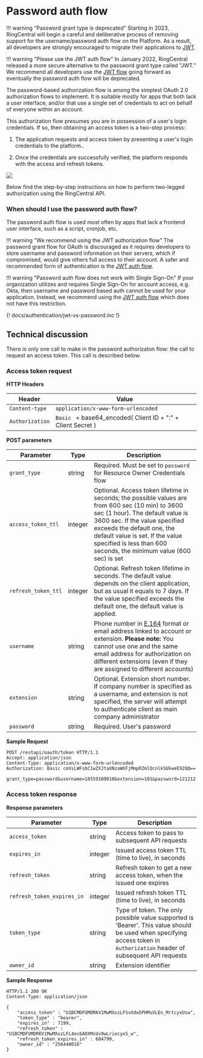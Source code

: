 # Password auth flow

!!! warning "Password grant type is deprecated"
    Starting in 2023, RingCentral will begin a careful and deliberative process of removing support for the username/password auth flow on the Platform. As a result, all developers are strongly encouraged to migrate their applications to [JWT](../jwt-flow). 

!!! warning "Please use the JWT auth flow"
    In January 2022, RingCentral released a more secure alternative to the password grant type called "JWT." We recommend all developers use the [JWT flow](../jwt-flow/) going forward as eventually the password auth flow will be deprecated.

The password-based authorization flow is among the simplest OAuth 2.0 authorization flows to implement. It is suitable mostly for apps that both lack a user interface, and/or that use a single set of credentials to act on behalf of everyone within an account. 

This authorization flow presumes you are in possession of a user's login credentials. If so, then obtaining an access token is a two-step process:

1.  The application requests and access token by presenting a user's login credentials to the platform.. 
    
2.  Once the credentials are successfully verified, the platform responds with the access and refresh tokens.

<img src="../oauth-password-flow.png" class="img-fluid">

Below find the step-by-step instructions on how to perform two-legged authorization using the RingCentral API.

### When should I use the password auth flow?

The password auth flow is used most often by apps that lack a frontend user interface, such as a script, cronjob, etc. 

!!! warning "We recommend using the JWT authorization flow"
    The password grant flow for OAuth is discouraged as it requires developers to store username and password information on their servers, which if compromised, would give others full access to their account. A safer and recommended form of authentication is the [JWT auth flow](../jwt-flow).

!!! warning "Password auth flow does not work with Single Sign-On"
    If your organization utilizes and requires Single Sign-On for account access, e.g. Okta, then username and password based auth cannot be used for your application. Instead, we recommend using the [JWT auth flow](../jwt-flow) which does not have this restriction.

{! docs/authentication/jwt-vs-password.inc !} 

## Technical discussion

There is only one call to make in the password authorizaton flow: the call to request an access token. This call is described below.

### Access token request

**HTTP Headers**

| Header           | Value                                                      |
| ---------------- | ---------------------------------------------------------- |
| `Content-type`   | `application/x-www-form-urlencoded`                        |
| `Authorization`  | `Basic ` + base64_encoded( Client ID + ":" + Client Secret ) |

**POST parameters**

| Parameter           | Type    | Description |
| ------------------- | ------- | ----------- |
| `grant_type`        | string  | Required. Must be set to `password` for Resource Owner Credentials flow |
| `access_token_ttl`  | integer | Optional. Access token lifetime in seconds; the possible values are from 600 sec (10 min) to 3600 sec (1 hour). The default value is 3600 sec. If the value specified exceeds the default one, the default value is set. If the value specified is less than 600 seconds, the minimum value (600 sec) is set |
| `refresh_token_ttl` |	integer | Optional. Refresh token lifetime in seconds. The default value depends on the client application, but as usual it equals to 7 days. If the value specified exceeds the default one, the default value is applied. |
| `username`          | string  | Phone number in [E.164](http://en.wikipedia.org/wiki/E.164) format or email address linked to account or extension. **Please note:** You cannot use one and the same email address for authorization on different extensions (even if they are assigned to different accounts)
| `extension`         | string  | Optional. Extension short number. If company number is specified as a username, and extension is not specified, the server will attempt to authenticate client as main company administrator |
| `password`          | string  | Required. User's password |
	
**Sample Request**

```http
POST /restapi/oauth/token HTTP/1.1 
Accept: application/json 
Content-Type: application/x-www-form-urlencoded 
Authorization: Basic cmVsLWFsbC1wZXJtaXNzaWXFjMmpRZmlQcnlkSUkweE92QQ==

grant_type=password&username=18559100010&extension=101&password=121212
```

### Access token response

**Response parameters**

| Parameter                  | Type    | Description |
| -------------------------- | ------- | ----------- |
| `access_token`             | string  | Access token to pass to subsequent API requests |
| `expires_in`               | integer | Issued access token TTL (time to live), in seconds |
| `refresh_token`            | string  | Refresh token to get a new access token, when the issued one expires |
| `refresh_token_expires_in` | integer | Issued refresh token TTL (time to live), in seconds |
| `token_type`               | string  | Type of token. The only possible value supported is 'Bearer'. This value should be used when specifying access token in `Authorization` header of subsequent API requests |
| `owner_id`                 | string  | Extension identifier |
	
**Sample Response**

```http
HTTP/1.1 200 OK
Content-Type: application/json
		
{
    "access_token" : "U1BCMDFUMDRKV1MwMXxzLFSvXdw5PHMsVLEn_MrtcyxUsw",
	"token_type" : "bearer",
	"expires_in" : 7199,
	"refresh_token" : "U1BCMDFUMDRKV1MwMXxzLFL4ec6A0XMsUv9wLriecyxS_w",
	"refresh_token_expires_in" : 604799,
	"owner_id" : "256440016"
}
```
